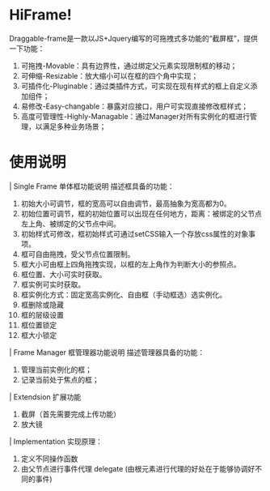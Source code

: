 # HiFrame!
Draggable-frame是一款以JS+Jquery编写的可拖拽式多功能的“截屏框”，提供一下功能：
1. 可拖拽-Movable：具有边界性，通过绑定父元素实现限制框的移动；
2. 可伸缩-Resizable：放大缩小可以在框的四个角中实现；
3. 可插件化-Pluginable：通过类插件方式，可实现在现有样式的框上自定义添加组件；
4. 易修改-Easy-changable：暴露对应接口，用户可实现直接修改框样式；
5. 高度可管理性-Highly-Managable：通过Manager对所有实例化的框进行管理，以满足多种业务场景；

# 使用说明

| Single Frame 单体框功能说明
描述框具备的功能：
1. 初始大小可调节，框的宽高可以自由调节，最高抽象为宽高都为0。
2. 初始位置可调节，框的初始位置可以出现在任何地方，距离：被绑定的父节点左上角、被绑定的父节点中间。
3. 初始样式可修改，框初始样式可通过setCSS输入一个存放css属性的对象事项。
4. 框可自由拖拽，受父节点位置限制。
5. 框大小可由框上四角拖拽实现，以框的左上角作为判断大小的参照点。
6. 框位置、大小可实时获取。
7. 框实例可实时获取。
8. 框实例化方式：固定宽高实例化、自由框（手动框选）选实例化。
9. 框删除或隐藏
10. 框的层级设置
11. 框位置锁定
12. 框大小锁定

| Frame Manager 框管理器功能说明
描述管理器具备的功能：
1. 管理当前实例化的框；
2. 记录当前处于焦点的框；

| Extendsion 扩展功能
1. 截屏（首先需要完成上传功能）
2. 放大镜

| Implementation
实现原理：
1. 定义不同操作函数
2. 由父节点进行事件代理 delegate (由根元素进行代理的好处在于能够协调好不同的事件)
